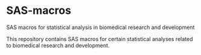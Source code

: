 # SAS-macros
SAS macros for statistical analysis in biomedical research and development

This repository contains SAS macros for certain statistical analyses related to biomedical research and development.
